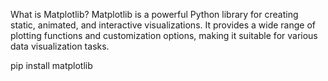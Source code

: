 What is Matplotlib? Matplotlib is a powerful Python library for creating static, animated, and interactive visualizations. It provides a wide range of plotting functions and customization options, making it suitable for various data visualization tasks.

pip install matplotlib